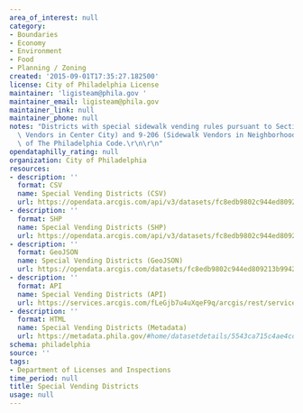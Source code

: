 ```yaml
---
area_of_interest: null
category:
- Boundaries
- Economy
- Environment
- Food
- Planning / Zoning
created: '2015-09-01T17:35:27.182500'
license: City of Philadelphia License
maintainer: 'ligisteam@phila.gov '
maintainer_email: ligisteam@phila.gov
maintainer_link: null
maintainer_phone: null
notes: "Districts with special sidewalk vending rules pursuant to Sections 9-204 (Sidewalk\
  \ Vendors in Center City) and 9-206 (Sidewalk Vendors in Neighborhood Business Districts)\
  \ of The Philadelphia Code.\r\n\r\n"
opendataphilly_rating: null
organization: City of Philadelphia
resources:
- description: ''
  format: CSV
  name: Special Vending Districts (CSV)
  url: https://opendata.arcgis.com/api/v3/datasets/fc8edb9802c944ed809213b9942e67cf_0/downloads/data?format=csv&spatialRefId=4326
- description: ''
  format: SHP
  name: Special Vending Districts (SHP)
  url: https://opendata.arcgis.com/api/v3/datasets/fc8edb9802c944ed809213b9942e67cf_0/downloads/data?format=shp&spatialRefId=4326
- description: ''
  format: GeoJSON
  name: Special Vending Districts (GeoJSON)
  url: https://opendata.arcgis.com/datasets/fc8edb9802c944ed809213b9942e67cf_0.geojson
- description: ''
  format: API
  name: Special Vending Districts (API)
  url: https://services.arcgis.com/fLeGjb7u4uXqeF9q/arcgis/rest/services/Vending_Special_Districts/FeatureServer/0/query?outFields=*&where=1%3D1
- description: ''
  format: HTML
  name: Special Vending Districts (Metadata)
  url: https://metadata.phila.gov/#home/datasetdetails/5543ca715c4ae4cd66d3ff61/representationdetails/570557e74276844c1ff3ce3c/
schema: philadelphia
source: ''
tags:
- Department of Licenses and Inspections
time_period: null
title: Special Vending Districts
usage: null
---
```


